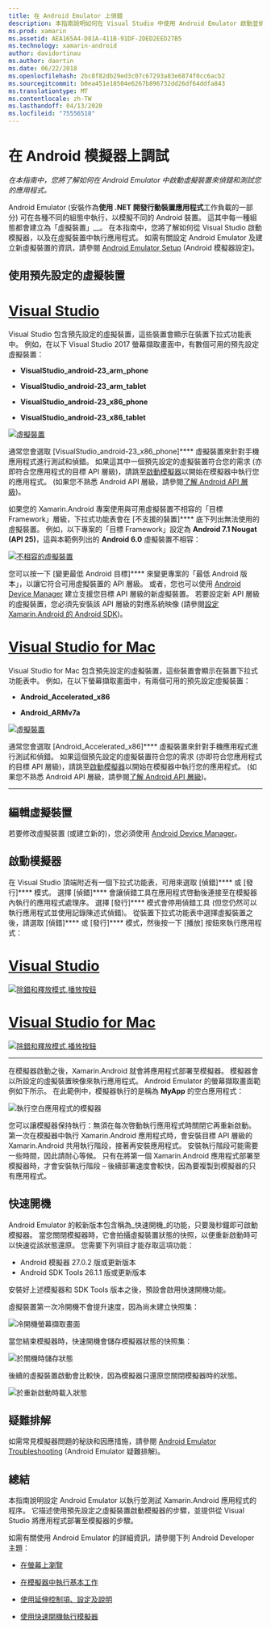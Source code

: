 ```yaml
---
title: 在 Android Emulator 上偵錯
description: 本指南說明如何在 Visual Studio 中使用 Android Emulator 啟動並偵錯應用程式。
ms.prod: xamarin
ms.assetid: AEA165A4-D81A-411B-91DF-2DED2EED27B5
ms.technology: xamarin-android
author: davidortinau
ms.author: daortin
ms.date: 06/22/2018
ms.openlocfilehash: 2bc8f82db29ed3c07c67293a83e6874f0cc6acb2
ms.sourcegitcommit: b0ea451e18504e6267b896732dd26df64ddfa843
ms.translationtype: MT
ms.contentlocale: zh-TW
ms.lasthandoff: 04/13/2020
ms.locfileid: "75556518"
---
```

# <a name="debug-on-the-android-emulator"></a>在 Android 模擬器上調試

_在本指南中，您將了解如何在 Android Emulator 中啟動虛擬裝置來偵錯和測試您的應用程式。_

Android Emulator (安裝作為**使用 .NET 開發行動裝置應用程式**工作負載的一部分) 可在各種不同的組態中執行，以模擬不同的 Android 裝置。 這其中每一種組態都會建立為「虛擬裝置」__。 在本指南中，您將了解如何從 Visual Studio 啟動模擬器，以及在虛擬裝置中執行應用程式。 如需有關設定 Android Emulator 及建立新虛擬裝置的資訊，請參閱 [Android Emulator Setup](~/android/get-started/installation/android-emulator/index.md) (Android 模擬器設定)。

## <a name="using-a-pre-configured-virtual-device"></a>使用預先設定的虛擬裝置

# <a name="visual-studio"></a>[Visual Studio](#tab/windows)

Visual Studio 包含預先設定的虛擬裝置，這些裝置會顯示在裝置下拉式功能表中。 例如，在以下 Visual Studio 2017 螢幕擷取畫面中，有數個可用的預先設定虛擬裝置：

- **VisualStudio\_android-23\_arm\_phone**

- **VisualStudio\_android-23\_arm\_tablet**

- **VisualStudio\_android-23\_x86\_phone** 

- **VisualStudio\_android-23\_x86\_tablet** 

[![虛擬裝置](debug-on-emulator-images/win/01-virtual-devices-sml.png)](debug-on-emulator-images/win/01-virtual-devices.png#lightbox)

通常您會選取 [VisualStudio\_android-23\_x86\_phone]**** 虛擬裝置來針對手機應用程式進行測試和偵錯。 如果這其中一個預先設定的虛擬裝置符合您的需求 (亦即符合您應用程式的目標 API 層級)，請跳至[啟動模擬器](#launching)以開始在模擬器中執行您的應用程式。 (如果您不熟悉 Android API 層級，請參閱[了解 Android API 層級](~/android/app-fundamentals/android-api-levels.md))。

如果您的 Xamarin.Android 專案使用與可用虛擬裝置不相容的「目標 Framework」層級，下拉式功能表會在 [不支援的裝置]**** 底下列出無法使用的虛擬裝置。 例如，以下專案的「目標 Framework」設定為 **Android 7.1 Nougat (API 25)**，這與本範例列出的 **Android 6.0** 虛擬裝置不相容：

[![不相容的虛擬裝置](debug-on-emulator-images/win/02-incompatible-level-sml.png)](debug-on-emulator-images/win/02-incompatible-level.png#lightbox)

您可以按一下 [變更最低 Android 目標]**** 來變更專案的「最低 Android 版本」，以讓它符合可用虛擬裝置的 API 層級。 或者，您也可以使用 [Android Device Manager](~/android/get-started/installation/android-emulator/device-manager.md) 建立支援您目標 API 層級的新虛擬裝置。
若要設定新 API 層級的虛擬裝置，您必須先安裝該 API 層級的對應系統映像 (請參閱[設定 Xamarin.Android 的 Android SDK](~/android/get-started/installation/android-sdk.md))。

# <a name="visual-studio-for-mac"></a>[Visual Studio for Mac](#tab/macos)

Visual Studio for Mac 包含預先設定的虛擬裝置，這些裝置會顯示在裝置下拉式功能表中。 例如，在以下螢幕擷取畫面中，有兩個可用的預先設定虛擬裝置：

- **Android\_Accelerated\_x86**

- **Android\_ARMv7a**

[![虛擬裝置](debug-on-emulator-images/mac/01-virtual-devices-sml.png)](debug-on-emulator-images/mac/01-virtual-devices.png#lightbox)

通常您會選取 [Android\_Accelerated\_x86]**** 虛擬裝置來針對手機應用程式進行測試和偵錯。 如果這個預先設定的虛擬裝置符合您的需求 (亦即符合您應用程式的目標 API 層級)，請跳至[啟動模擬器](#launching)以開始在模擬器中執行您的應用程式。 (如果您不熟悉 Android API 層級，請參閱[了解 Android API 層級](~/android/app-fundamentals/android-api-levels.md))。

-----

## <a name="editing-virtual-devices"></a>編輯虛擬裝置

若要修改虛擬裝置 (或建立新的)，您必須使用 [Android Device Manager](~/android/get-started/installation/android-emulator/device-manager.md)。

<a name="launching" />

## <a name="launching-the-emulator"></a>啟動模擬器

在 Visual Studio 頂端附近有一個下拉式功能表，可用來選取 [偵錯]**** 或 [發行]**** 模式。 選擇 [偵錯]**** 會讓偵錯工具在應用程式啓動後連接至在模擬器內執行的應用程式處理序。 選擇 [發行]**** 模式會停用偵錯工具 (但您仍然可以執行應用程式並使用記錄陳述式偵錯)。 從裝置下拉式功能表中選擇虛擬裝置之後，請選取 [偵錯]**** 或 [發行]**** 模式，然後按一下 [播放] 按鈕來執行應用程式：

# <a name="visual-studio"></a>[Visual Studio](#tab/windows)

[![除錯和釋放模式,播放按鈕](debug-on-emulator-images/win/17-debug-release-sml.png)](debug-on-emulator-images/win/17-debug-release.png#lightbox)

# <a name="visual-studio-for-mac"></a>[Visual Studio for Mac](#tab/macos)

[![除錯和釋放模式,播放按鈕](debug-on-emulator-images/mac/16-debug-release-sml.png)](debug-on-emulator-images/mac/16-debug-release.png#lightbox)

-----

在模擬器啟動之後，Xamarin.Android 就會將應用程式部署至模擬器。 模擬器會以所設定的虛擬裝置映像來執行應用程式。 Android Emulator 的螢幕擷取畫面範例如下所示。 在此範例中，模擬器執行的是稱為 **MyApp** 的空白應用程式：

![執行空白應用程式的模擬器](debug-on-emulator-images/emulator-running.png)

您可以讓模擬器保持執行：無須在每次啓動執行應用程式時關閉它再重新啟動。 第一次在模擬器中執行 Xamarin.Android 應用程式時，會安裝目標 API 層級的 Xamarin.Android 共用執行階段，接著再安裝應用程式。 安裝執行階段可能需要一些時間，因此請耐心等候。 只有在將第一個 Xamarin.Android 應用程式部署至模擬器時，才會安裝執行階段 &ndash; 後續部署速度會較快，因為要複製到模擬器的只有應用程式。

<a name="quick-boot" />

## <a name="quick-boot"></a>快速開機

Android Emulator 的較新版本包含稱為_快速開機_的功能，只要幾秒鐘即可啟動模擬器。 當您關閉模擬器時，它會拍攝虛擬裝置狀態的快照，以便重新啟動時可以快速從該狀態還原。
您需要下列項目才能存取這項功能：

- Android 模擬器 27.0.2 版或更新版本
- Android SDK Tools 26.1.1 版或更新版本

安裝好上述模擬器和 SDK Tools 版本之後，預設會啟用快速開機功能。 

虛擬裝置第一次冷開機不會提升速度，因為尚未建立快照集：

![冷開機螢幕擷取畫面](debug-on-emulator-images/cold-boot.png)

當您結束模擬器時，快速開機會儲存模擬器狀態的快照集：

![於關機時儲存狀態](debug-on-emulator-images/saving-state.png)

後續的虛擬裝置啟動會比較快，因為模擬器只還原您關閉模擬器時的狀態。

![於重新啟動時載入狀態](debug-on-emulator-images/loading-state.png)

## <a name="troubleshooting"></a>疑難排解

如需常見模擬器問題的秘訣和因應措施，請參閱 [Android Emulator Troubleshooting](~/android/get-started/installation/android-emulator/troubleshooting.md) (Android Emulator 疑難排解)。

## <a name="summary"></a>總結

本指南說明設定 Android Emulator 以執行並測試 Xamarin.Android 應用程式的程序。 它描述使用預先設定之虛擬裝置啟動模擬器的步驟，並提供從 Visual Studio 將應用程式部署至模擬器的步驟。 

如需有關使用 Android Emulator 的詳細資訊，請參閱下列 Android Developer 主題：

- [在螢幕上瀏覽](https://developer.android.com/studio/run/emulator.html#navigate)

- [在模擬器中執行基本工作](https://developer.android.com/studio/run/emulator.html#tasks)

- [使用延伸控制項、設定及說明](https://developer.android.com/studio/run/emulator.html#extended)

- [使用快速開機執行模擬器](https://developer.android.com/studio/run/emulator#quickboot)
